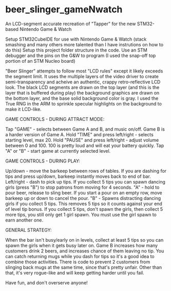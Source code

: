 # beer_slinger_gameNwatch
An LCD-segment accurate recreation of "Tapper" for the new STM32-based Nintendo Game &amp; Watch

Setup STM32CubeIDE for use with Nintendo Game & Watch (stack smashing and many others more talented than I have instrutions on how to do this)
Setup this project folder structure in the code.
Use an STM debugger and the pins on the G&W to program (I used the snap-off top portion of an STM Nucleo board)

"Beer Slinger" attempts to follow most "LCD rules" except it likely exceeds the segment limit. It uses the multiple layers of the video driver to create semi-transparency and acheive an authentic, crappy retro-reflective LCD look.
The black LCD segments are drawn on the top layer (and this is the layer that is buffered during play) the background graphics are drawn on the bottom layer, and the base solid background color is gray. I used the True RNG in the ARM to sprinkle specular highlights on the background to make it LCD-like.

GAME CONTROLS - DURING ATTRACT MODE:

Tap "GAME" - selects between Game A and B, and music on/off. Game B is a harder version of Game A.
Hold "TIME" and press left/right - selects starting level, max 20.
Hold "PAUSE" and press left/right - adjust volume between 0 and 100. 100 is pretty loud and will eat your battery quickly.
Tap "A" or "B" - start game at currently selected level.

GAME CONTROLS - DURING PLAY:

Up/down - move the barkeep between rows of tables. If you are dashing for tips and press up/down, barkeep instantly moves back to end of bar.
Left/right - dash to pick up tips. If you collect 5 tips you can spawn dancing girls (press "B") to stop patrons from moving for 4 seconds.
"A" - hold to pour beer, release to sling beer. If you start a pour on an empty row, move barkeep up or down to cancel the pour.
"B" - Spawns distracting dancing girls if you collect 5 tips. This removes 5 tips so it counts against your end of level tip bonus. If you collect 5 tips, don't spawn the girls, then collect 5 more tips, you still only get 1 girl spawn. You must use the girl spawn to earn another one.

GENERAL STRATEGY:

When the bar isn't busy/early on in levels, collect at least 5 tips so you can spawn the girls when it gets busy later on.
Game B increases how many customers drink 2 beers, and increases chance of them leaving no tip.
You can catch returning mugs while you dash for tips so it's a good idea to combine those activities.
There is code to prevent 2 customers from slinging back mugs at the same time, since that's pretty unfair. Other than that, it's very rogue-like and will keep getting harder until you fail.


Have fun, and don't overserve anyone!
